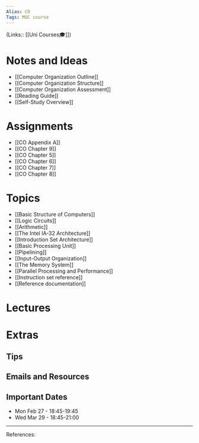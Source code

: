 ```yaml
---
Alias: CO
Tags: MOC course
---
```

(Links:: [[Uni Courses🎓]])
# Notes and Ideas
- [[Computer Organization Outline]]
- [[Computer Organization Structure]]
- [[Computer Organization Assessment]]
- [[Reading Guide]]
- [[Self-Study Overview]]
# Assignments
- [[CO Appendix A]]
- [[CO Chapter 9]]
- [[CO Chapter 5]]
- [[CO Chapter 6]]
- [[CO Chapter 7]]
- [[CO Chapter 8]]
# Topics
- [[Basic Structure of Computers]]
- [[Logic Circuits]]
- [[Arithmetic]]
- [[The Intel IA-32 Architecture]]
- [[Introduction Set Architecture]]
- [[Basic Processing Unit]]
- [[Pipelining]]
- [[Input-Output Organization]]
- [[The Memory System]]
- [[Parallel Processing and Performance]]
- [[Instruction set reference]]
- [[Reference documentation]]
# Lectures
# Extras
## Tips
## Emails and Resources
## Important Dates
- Mon Feb 27 - 18:45-19:45
- Wed Mar 29 - 18:45-21:00

___
References:

